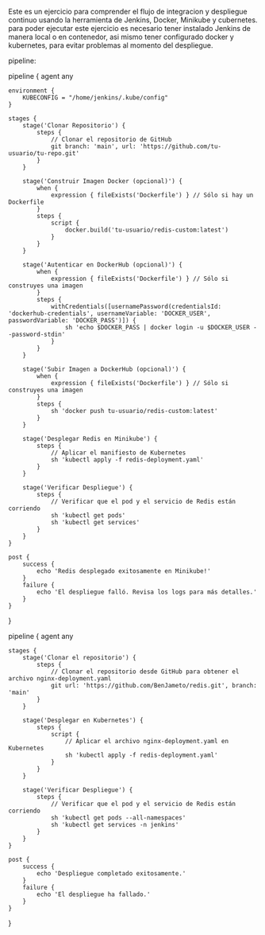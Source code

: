 Este es un ejercicio para comprender el flujo de integracion y despliegue continuo usando la herramienta de Jenkins, Docker, Minikube y cubernetes. 
para poder ejecutar este ejercicio es necesario tener instalado Jenkins de manera local o en contenedor, asi mismo tener configurado docker y kubernetes, para evitar problemas al momento del despliegue.


pipeline:

pipeline {
    agent any
    
    environment {
        KUBECONFIG = "/home/jenkins/.kube/config"
    }
    
    stages {
        stage('Clonar Repositorio') {
            steps {
                // Clonar el repositorio de GitHub
                git branch: 'main', url: 'https://github.com/tu-usuario/tu-repo.git'
            }
        }

        stage('Construir Imagen Docker (opcional)') {
            when {
                expression { fileExists('Dockerfile') } // Sólo si hay un Dockerfile
            }
            steps {
                script {
                    docker.build('tu-usuario/redis-custom:latest')
                }
            }
        }

        stage('Autenticar en DockerHub (opcional)') {
            when {
                expression { fileExists('Dockerfile') } // Sólo si construyes una imagen
            }
            steps {
                withCredentials([usernamePassword(credentialsId: 'dockerhub-credentials', usernameVariable: 'DOCKER_USER', passwordVariable: 'DOCKER_PASS')]) {
                    sh 'echo $DOCKER_PASS | docker login -u $DOCKER_USER --password-stdin'
                }
            }
        }

        stage('Subir Imagen a DockerHub (opcional)') {
            when {
                expression { fileExists('Dockerfile') } // Sólo si construyes una imagen
            }
            steps {
                sh 'docker push tu-usuario/redis-custom:latest'
            }
        }

        stage('Desplegar Redis en Minikube') {
            steps {
                // Aplicar el manifiesto de Kubernetes
                sh 'kubectl apply -f redis-deployment.yaml'
            }
        }
        
        stage('Verificar Despliegue') {
            steps {
                // Verificar que el pod y el servicio de Redis están corriendo
                sh 'kubectl get pods'
                sh 'kubectl get services'
            }
        }
    }

    post {
        success {
            echo 'Redis desplegado exitosamente en Minikube!'
        }
        failure {
            echo 'El despliegue falló. Revisa los logs para más detalles.'
        }
    }
}


pipeline {
    agent any

    stages {
        stage('Clonar el repositorio') {
            steps {
                // Clonar el repositorio desde GitHub para obtener el archivo nginx-deployment.yaml
                git url: 'https://github.com/BenJameto/redis.git', branch: 'main'
            }
        }

        stage('Desplegar en Kubernetes') {
            steps {
                script {
                    // Aplicar el archivo nginx-deployment.yaml en Kubernetes
                    sh 'kubectl apply -f redis-deployment.yaml'
                }
            }
        }

        stage('Verificar Despliegue') {
            steps {
                // Verificar que el pod y el servicio de Redis están corriendo
                sh 'kubectl get pods --all-namespaces'
                sh 'kubectl get services -n jenkins'
            }
        }
    }

    post {
        success {
            echo 'Despliegue completado exitosamente.'
        }
        failure {
            echo 'El despliegue ha fallado.'
        }
    }
}
